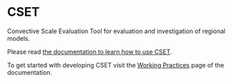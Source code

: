 # CSET

Convective Scale Evaluation Tool for evaluation and investigation of regional
models.

Please read [the documentation to learn how to use CSET](https://upgraded-memory-5708c002.pages.github.io/).

To get started with developing CSET visit the [Working
Practices](https://upgraded-memory-5708c002.pages.github.io/working-practices/#getting-started)
page of the documentation.
